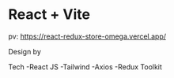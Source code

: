 # React + Vite

pv: https://react-redux-store-omega.vercel.app/

Design by

Tech
-React JS
-Tailwind
-Axios
-Redux Toolkit
